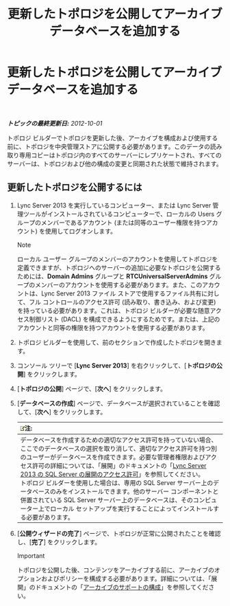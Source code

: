 ﻿---
title: 更新したトポロジを公開してアーカイブ データベースを追加する
TOCTitle: 更新したトポロジを公開してアーカイブ データベースを追加する
ms:assetid: 454c68df-2ef5-4b5f-a44c-4eee02635d45
ms:mtpsurl: https://technet.microsoft.com/ja-jp/library/JJ204860(v=OCS.15)
ms:contentKeyID: 48271950
ms.date: 05/19/2016
mtps_version: v=OCS.15
ms.translationtype: HT
---

# 更新したトポロジを公開してアーカイブ データベースを追加する

 

_**トピックの最終更新日:** 2012-10-01_

トポロジ ビルダーでトポロジを更新した後、アーカイブを構成および使用する前に、トポロジを中央管理ストアに公開する必要があります。このデータの読み取り専用コピーはトポロジ内のすべてのサーバーにレプリケートされ、すべてのサーバーは、トポロジおよび他の構成の変更と同期された状態で維持されます。

## 更新したトポロジを公開するには

1.  Lync Server 2013 を実行しているコンピューター、または Lync Server 管理ツールがインストールされているコンピューターで、ローカルの Users グループのメンバーであるアカウント (または同等のユーザー権限を持つアカウント) を使用してログオンします。
    
    > [!NOTE]
    > ローカル ユーザー グループのメンバーのアカウントを使用してトポロジを定義できますが、トポロジへのサーバーの追加に必要なトポロジを公開するためには、<strong>Domain Admins</strong> グループと <strong>RTCUniversalServerAdmins</strong> グループのメンバーのアカウントを使用する必要があります。また、このアカウントは、Lync Server 2013 ファイル ストアで使用するファイル共有に対して、フル コントロールのアクセス許可 (読み取り、書き込み、および変更) を持っている必要があります。これは、トポロジ ビルダーが必要な随意アクセス制御リスト (DACL) を構成できるようにするためです。または、上記のアカウントと同等の権限を持つアカウントを使用する必要があります。


2.  トポロジ ビルダーを使用して、前のセクションで作成したトポロジを開きます。

3.  コンソール ツリーで \[**Lync Server 2013**\] を右クリックして、\[**トポロジの公開**\] をクリックします。

4.  \[**トポロジの公開**\] ページで、\[**次へ**\] をクリックします。

5.  \[**データベースの作成**\] ページで、データベースが選択されていることを確認して、\[**次へ**\] をクリックします。
    
    <table>
    <thead>
    <tr class="header">
    <th><img src="images/Gg412781.note(OCS.15).gif" title="note" alt="note" />注:</th>
    </tr>
    </thead>
    <tbody>
    <tr class="odd">
    <td>データベースを作成するための適切なアクセス許可を持っていない場合、ここでのデータベースの選択を取り消して、適切なアクセス許可を持つ別のユーザーがデータベースを作成できます。必要な管理者権限およびアクセス許可の詳細については、「展開」のドキュメントの「<a href="lync-server-2013-deployment-permissions-for-sql-server.md">Lync Server 2013 の SQL Server の展開のアクセス許可</a>」を参照してください。<br />
    トポロジ ビルダーを使用した場合は、専用の SQL Server サーバー上のデータベースのみをインストールできます。他のサーバー コンポーネントと併置されている SQL Server サーバー上のデータベースは、そのコンピューター上でローカル セットアップを実行することによってインストールする必要があります。</td>
    </tr>
    </tbody>
    </table>


6.  \[**公開ウィザードの完了**\] ページで、トポロジが正常に公開されたことを確認し、\[**完了**\] をクリックします。
    

    > [!IMPORTANT]
    > トポロジを公開した後、コンテンツをアーカイブする前に、アーカイブのオプションおよびポリシーを構成する必要があります。詳細については、「展開」のドキュメントの「<A href="lync-server-2013-configuring-support-for-archiving.md">アーカイブのサポートの構成</A>」を参照してください。


